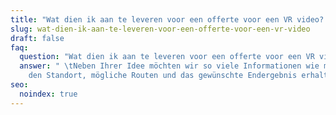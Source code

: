 ```yaml
---
title: "Wat dien ik aan te leveren voor een offerte voor een VR video? "
slug: wat-dien-ik-aan-te-leveren-voor-een-offerte-voor-een-vr-video
draft: false
faq:
  question: "Wat dien ik aan te leveren voor een offerte voor een VR video? "
  answer: " \tNeben Ihrer Idee möchten wir so viele Informationen wie möglich über
    den Standort, mögliche Routen und das gewünschte Endergebnis erhalten."
seo:
  noindex: true
---
```

